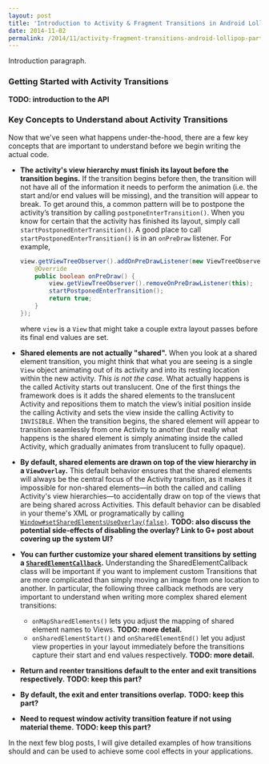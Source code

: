 ```yaml
---
layout: post
title: 'Introduction to Activity & Fragment Transitions in Android Lollipop (part 2)'
date: 2014-11-02
permalink: /2014/11/activity-fragment-transitions-android-lollipop-part2.html
---
```


Introduction paragraph.

<!--more-->


### Getting Started with Activity Transitions

**TODO: introduction to the API**

### Key Concepts to Understand about Activity Transitions

Now that we've seen what happens under-the-hood, there are a few key concepts that are important to understand before we begin writing the actual code.

* <b>The activity's view hierarchy must finish its layout before the transition begins.</b> If the transition begins before then, the transition will not have all of the information it needs to perform the animation (i.e. the start and/or end values will be missing), and the transition will appear to break. To get around this, a common pattern will be to postpone the activity’s transition by calling `postponeEnterTransition()`. When you know for certain that the activity has finished its layout, simply call `startPostponedEnterTransition()`. A good place to call `startPostponedEnterTransition()` is in an `onPreDraw` listener. For example,

    ```java
    view.getViewTreeObserver().addOnPreDrawListener(new ViewTreeObserver.OnPreDrawListener() {
        @Override
        public boolean onPreDraw() {
            view.getViewTreeObserver().removeOnPreDrawListener(this);
            startPostponedEnterTransition();
            return true;
        }
    });
    ```

    where `view` is a `View` that might take a couple extra layout passes before its final end values are set.

* <b>Shared elements are not actually "shared".</b> When you look at a shared element transition, you might think that what you are seeing is a single `View` object animating out of its activity and into its resting location within the new activity. _This is not the case._ What actually happens is the called Activity starts out translucent. One of the first things the framework does is it adds the shared elements to the translucent Activity and repositions them to match the view’s initial position inside the calling Activity and sets the view inside the calling Activity to `INVISIBLE`. When the transition begins, the shared element will appear to transition seamlessly from one Activity to another (but really what happens is the shared element is simply animating inside the called Activity, which gradually animates from translucent to fully opaque).

* <b>By default, shared elements are drawn on top of the view hierarchy in a `ViewOverlay`.</b> This default behavior ensures that the shared elements will always be the central focus of the Activity transition, as it makes it impossible for non-shared elements&mdash;in both the called and calling Activity's view hierarchies&mdash;to accidentally draw on top of the views that are being shared across Activities. This default behavior can be disabled in your theme's XML or programatically by calling [`Window#setSharedElementsUseOverlay(false)`][setSharedElementsUseOverlay]. **TODO: also discuss the potential side-effects of disabling the overlay? Link to G+ post about covering up the system UI?**

* <b>You can further customize your shared element transitions by setting a [`SharedElementCallback`][SharedElementCallback].</b> Understanding the SharedElementCallback class will be important if you want to implement custom Transitions that are more complicated than simply moving an image from one location to another. In particular, the following three callback methods are very important to understand when writing more complex shared element transitions:

    - `onMapSharedElements()` lets you adjust the mapping of shared element names to Views. **TODO: more detail.**
    - `onSharedElementStart()` and `onSharedElementEnd()` let you adjust view properties in your layout immediately before the transitions capture their start and end values respectively. **TODO: more detail.**

* <b>Return and reenter transitions default to the enter and exit transitions respectively.</b> **TODO: keep this part?**

* <b>By default, the exit and enter transitions overlap.</b> **TODO: keep this part?**

* <b>Need to request window activity transition feature if not using material theme.</b> **TODO: keep this part?**

In the next few blog posts, I will give detailed examples of how transitions should and can be used to achieve some cool effects in your applications.

  [setSharedElementsUseOverlay]: https://developer.android.com/reference/android/view/Window.html#setSharedElementsUseOverlay(boolean)
  [SharedElementCallback]: https://developer.android.com/reference/android/app/SharedElementCallback.html


